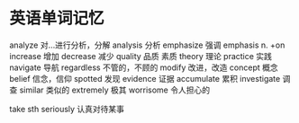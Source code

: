 # 英语单词记忆

analyze 对…进行分析，分解
analysis 分析
emphasize 强调 emphasis n. +on
increase 增加
decrease 减少
quality 品质 素质
theory 理论
practice 实践
navigate 导航
regardless 不管的，不顾的
modify 改进，改造
concept 概念
belief 信念，信仰
spotted 发现
evidence 证据
accumulate 累积
investigate 调查
similar 类似的
extremely 极其
worrisome 令人担心的

take sth seriously 认真对待某事

